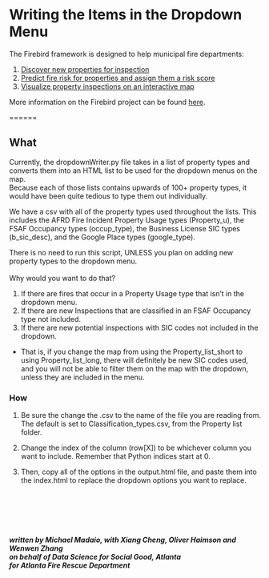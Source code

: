 # Writing the Items in the Dropdown Menu #

The Firebird framework is designed to help municipal fire departments:</br>
1. <a href="https://github.com/DSSG-Firebird/property-joins">Discover new properties for inspection</a><br>
2. <a href="https://github.com/DSSG-Firebird/risk-model">Predict fire risk for properties and assign them a risk score
</a><br>
3. <a href="https://github.com/DSSG-Firebird/interactive-map">Visualize property inspections on an interactive map
</a><br>

More information on the Firebird project can be found <a href="http://www.firebird.gatech.edu">here</a>.

======

## What
Currently, the dropdownWriter.py file takes in a list of property types and converts them into an HTML list to be used for the dropdown menus on the map. 
<br>Because each of those lists contains upwards of 100+ property types, it would have been quite tedious to type them out individually.

We have a csv with all of the property types used throughout the lists. This includes the AFRD Fire Incident Property Usage types (Property_u), the FSAF Occupancy types (occup_type), the Business License SIC types (b_sic_desc), and the Google Place types (google_type). 

There is no need to run this script, UNLESS you plan on adding new property types to the dropdown menu. 
<br><br>Why would you want to do that?
	
1.	If there are fires that occur in a Property Usage type that isn’t in the dropdown menu.
2.	If there are new Inspections that are classified in an FSAF Occupancy type not included.
3.	If there are new potential inspections with SIC codes not included in the dropdown.
 * That is, if you change the map from using the Property_list_short to using Property_list_long, there will definitely be new SIC codes used, and you will not be able to filter them on the map with the dropdown, unless they are included in the menu. 

### How
1. Be sure the change the .csv to the name of the file you are reading from. The default is set to Classification_types.csv, from the Property list folder. 

2. Change the index of the column (row[X]) to be whichever column you want to include. Remember that Python indices start at 0. 

3. Then, copy all of the options in the output.html file, and paste them into the index.html to replace the dropdown options you want to replace.




<br><br><br><br>
##### written by Michael Madaio, with Xiang Cheng, Oliver Haimson and Wenwen Zhang <br>on behalf of Data Science for Social Good, Atlanta<br> for Atlanta Fire Rescue Department
